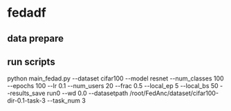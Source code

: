 # fedadf
## data prepare
## run scripts
python main_fedad.py --dataset cifar100 --model resnet --num_classes 100 --epochs 100 --lr 0.1 --num_users 20 --frac 0.5 --local_ep 5 --local_bs 50 --results_save run0 --wd 0.0 --datasetpath /root/FedAnc/dataset/cifar100-dir-0.1-task-3 --task_num 3
